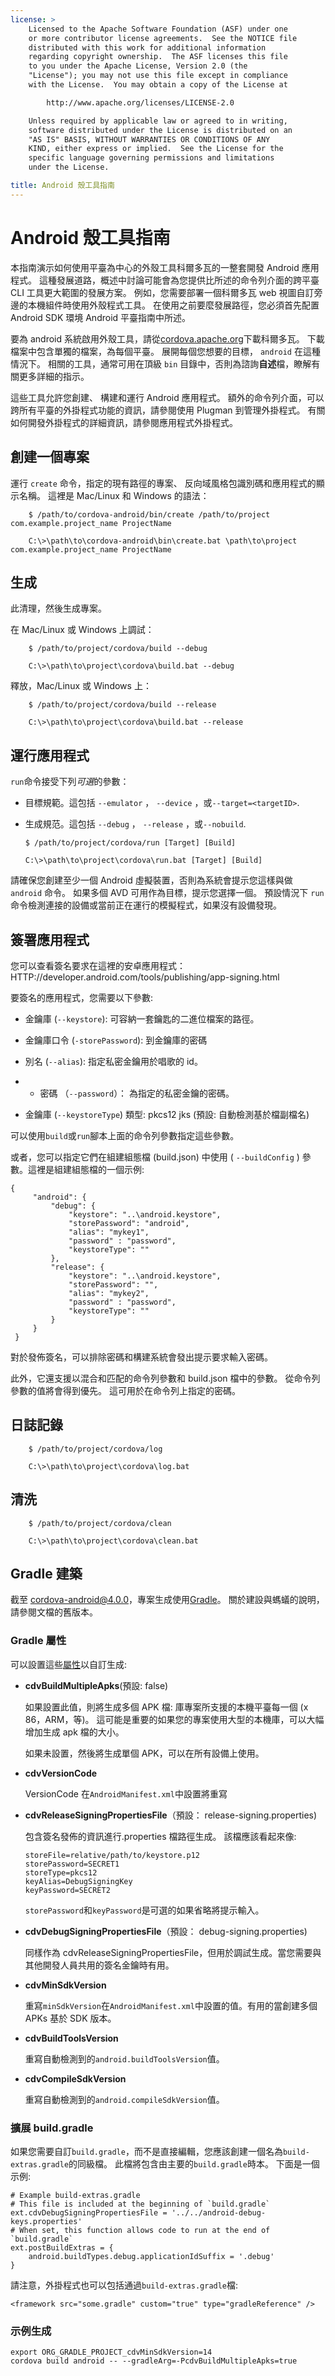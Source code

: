 ```yaml
---
license: >
    Licensed to the Apache Software Foundation (ASF) under one
    or more contributor license agreements.  See the NOTICE file
    distributed with this work for additional information
    regarding copyright ownership.  The ASF licenses this file
    to you under the Apache License, Version 2.0 (the
    "License"); you may not use this file except in compliance
    with the License.  You may obtain a copy of the License at

        http://www.apache.org/licenses/LICENSE-2.0

    Unless required by applicable law or agreed to in writing,
    software distributed under the License is distributed on an
    "AS IS" BASIS, WITHOUT WARRANTIES OR CONDITIONS OF ANY
    KIND, either express or implied.  See the License for the
    specific language governing permissions and limitations
    under the License.

title: Android 殼工具指南
---
```


# Android 殼工具指南

本指南演示如何使用平臺為中心的外殼工具科爾多瓦的一整套開發 Android 應用程式。 這種發展道路，概述中討論可能會為您提供比所述的命令列介面的跨平臺 CLI 工具更大範圍的發展方案。 例如，您需要部署一個科爾多瓦 web 視圖自訂旁邊的本機組件時使用外殼程式工具。 在使用之前要麼發展路徑，您必須首先配置 Android SDK 環境 Android 平臺指南中所述。

要為 android 系統啟用外殼工具，請從[cordova.apache.org][1]下載科爾多瓦。 下載檔案中包含單獨的檔案，為每個平臺。 展開每個您想要的目標， `android` 在這種情況下。 相關的工具，通常可用在頂級 `bin` 目錄中，否則為諮詢**自述**檔，瞭解有關更多詳細的指示。

 [1]: http://cordova.apache.org

這些工具允許您創建、 構建和運行 Android 應用程式。 額外的命令列介面，可以跨所有平臺的外掛程式功能的資訊，請參閱使用 Plugman 到管理外掛程式。 有關如何開發外掛程式的詳細資訊，請參閱應用程式外掛程式。

## 創建一個專案

運行 `create` 命令，指定的現有路徑的專案、 反向域風格包識別碼和應用程式的顯示名稱。 這裡是 Mac/Linux 和 Windows 的語法：

        $ /path/to/cordova-android/bin/create /path/to/project com.example.project_name ProjectName
    
        C:\>\path\to\cordova-android\bin\create.bat \path\to\project com.example.project_name ProjectName
    

## 生成

此清理，然後生成專案。

在 Mac/Linux 或 Windows 上調試：

        $ /path/to/project/cordova/build --debug
    
        C:\>\path\to\project\cordova\build.bat --debug
    

釋放，Mac/Linux 或 Windows 上：

        $ /path/to/project/cordova/build --release
    
        C:\>\path\to\project\cordova\build.bat --release
    

## 運行應用程式

`run`命令接受下列*可選*的參數：

*   目標規範。這包括 `--emulator` ， `--device` ，或`--target=<targetID>`.

*   生成規范。這包括 `--debug` ， `--release` ，或`--nobuild`.
    
        $ /path/to/project/cordova/run [Target] [Build]
        
        C:\>\path\to\project\cordova\run.bat [Target] [Build]
        

請確保您創建至少一個 Android 虛擬裝置，否則為系統會提示您這樣與做 `android` 命令。 如果多個 AVD 可用作為目標，提示您選擇一個。 預設情況下 `run` 命令檢測連接的設備或當前正在運行的模擬程式，如果沒有設備發現。

## 簽署應用程式

您可以查看簽名要求在這裡的安卓應用程式： HTTP://developer.android.com/tools/publishing/app-signing.html

要簽名的應用程式，您需要以下參數:

*   金鑰庫 (`--keystore`): 可容納一套鑰匙的二進位檔案的路徑。

*   金鑰庫口令 (`-storePassword`): 到金鑰庫的密碼

*   別名 (`--alias`): 指定私密金鑰用於唱歌的 id。

*   * 密碼 （`--password`）： 為指定的私密金鑰的密碼。

*   金鑰庫 (`--keystoreType`) 類型: pkcs12 jks (預設: 自動檢測基於檔副檔名)

可以使用`build`或`run`腳本上面的命令列參數指定這些參數。

或者，您可以指定它們在組建組態檔 (build.json) 中使用 ( `--buildConfig` ) 參數。這裡是組建組態檔的一個示例:

    {
         "android": {
             "debug": {
                 "keystore": "..\android.keystore",
                 "storePassword": "android",
                 "alias": "mykey1",
                 "password" : "password",
                 "keystoreType": ""
             },
             "release": {
                 "keystore": "..\android.keystore",
                 "storePassword": "",
                 "alias": "mykey2",
                 "password" : "password",
                 "keystoreType": ""
             }
         }
     }
    

對於發佈簽名，可以排除密碼和構建系統會發出提示要求輸入密碼。

此外，它還支援以混合和匹配的命令列參數和 build.json 檔中的參數。 從命令列參數的值將會得到優先。 這可用於在命令列上指定的密碼。

## 日誌記錄

        $ /path/to/project/cordova/log
    
        C:\>\path\to\project\cordova\log.bat
    

## 清洗

        $ /path/to/project/cordova/clean
    
        C:\>\path\to\project\cordova\clean.bat
    

## Gradle 建築

截至 cordova-android@4.0.0，專案生成使用[Gradle][2]。 關於建設與螞蟻的說明，請參閱文檔的舊版本。

 [2]: http://www.gradle.org/

### Gradle 屬性

可以設置這些[屬性][3]以自訂生成:

 [3]: http://www.gradle.org/docs/current/userguide/tutorial_this_and_that.html

*   **cdvBuildMultipleApks**(預設: false)
    
    如果設置此值，則將生成多個 APK 檔: 庫專案所支援的本機平臺每一個 (x 86，ARM，等)。 這可能是重要的如果您的專案使用大型的本機庫，可以大幅增加生成 apk 檔的大小。
    
    如果未設置，然後將生成單個 APK，可以在所有設備上使用。

*   **cdvVersionCode**
    
    VersionCode 在`AndroidManifest.xml`中設置將重寫

*   **cdvReleaseSigningPropertiesFile**（預設： release-signing.properties)
    
    包含簽名發佈的資訊進行.properties 檔路徑生成。 該檔應該看起來像:
    
        storeFile=relative/path/to/keystore.p12
        storePassword=SECRET1
        storeType=pkcs12
        keyAlias=DebugSigningKey
        keyPassword=SECRET2
        
    
    `storePassword`和`keyPassword`是可選的如果省略將提示輸入。

*   **cdvDebugSigningPropertiesFile**（預設： debug-signing.properties)
    
    同樣作為 cdvReleaseSigningPropertiesFile，但用於調試生成。當您需要與其他開發人員共用的簽名金鑰時有用。

*   **cdvMinSdkVersion**
    
    重寫`minSdkVersion`在`AndroidManifest.xml`中設置的值。有用的當創建多個 APKs 基於 SDK 版本。

*   **cdvBuildToolsVersion**
    
    重寫自動檢測到的`android.buildToolsVersion`值。

*   **cdvCompileSdkVersion**
    
    重寫自動檢測到的`android.compileSdkVersion`值。

### 擴展 build.gradle

如果您需要自訂`build.gradle`，而不是直接編輯，您應該創建一個名為`build-extras.gradle`的同級檔。 此檔將包含由主要的`build.gradle`時本。 下面是一個示例:

    # Example build-extras.gradle
    # This file is included at the beginning of `build.gradle`
    ext.cdvDebugSigningPropertiesFile = '../../android-debug-keys.properties'
    # When set, this function allows code to run at the end of `build.gradle`
    ext.postBuildExtras = {
        android.buildTypes.debug.applicationIdSuffix = '.debug'
    }
    

請注意，外掛程式也可以包括通過`build-extras.gradle`檔:

    <framework src="some.gradle" custom="true" type="gradleReference" />
    

### 示例生成

    export ORG_GRADLE_PROJECT_cdvMinSdkVersion=14
    cordova build android -- --gradleArg=-PcdvBuildMultipleApks=true